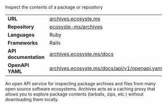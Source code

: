 ---
---

Inspect the contents of a package or repository

|||
|-|-|
|**URL**|[archives.ecosyste.ms](https://archives.ecosyste.ms)|
|**Repository**|[ecosyste-ms/archives](https://github.com/ecosyste-ms/archives)|
|**Languages**|Ruby|
|**Frameworks**|Rails|
|**API documentation**|[archives.ecosyste.ms/docs](https://archives.ecosyste.ms/docs/index.html)|
|**OpenAPI YAML**|[archives.ecosyste.ms/docs/api/v1/openapi.yaml](https://archives.ecosyste.ms/docs/api/v1/openapi.yaml)|

An open API service for inspecting package archives and files from many open source software ecosystems. Archives acts as a caching proxy that allows you to explore package contents (tarballs, zips, etc.) without downloading them locally.
